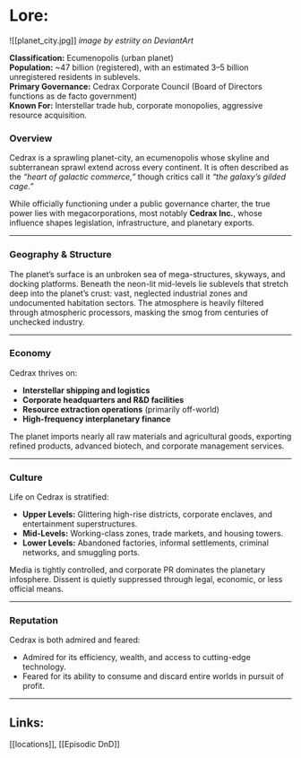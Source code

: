 # Lore:
![[planet_city.jpg]]
_image by estriity on DeviantArt_

**Classification:** Ecumenopolis (urban planet)  
**Population:** ~47 billion (registered), with an estimated 3–5 billion unregistered residents in sublevels.  
**Primary Governance:** Cedrax Corporate Council (Board of Directors functions as de facto government)  
**Known For:** Interstellar trade hub, corporate monopolies, aggressive resource acquisition.

### **Overview**

Cedrax is a sprawling planet-city, an ecumenopolis whose skyline and subterranean sprawl extend across every continent. It is often described as the _“heart of galactic commerce,”_  though critics call it _“the galaxy’s gilded cage.”_

While officially functioning under a public governance charter, the true power lies with megacorporations, most notably **Cedrax Inc.**, whose influence shapes legislation, infrastructure, and planetary exports.

---

### **Geography & Structure**

The planet’s surface is an unbroken sea of mega-structures, skyways, and docking platforms. Beneath the neon-lit mid-levels lie sublevels that stretch deep into the planet’s crust: vast, neglected industrial zones and undocumented habitation sectors. The atmosphere is heavily filtered through atmospheric processors, masking the smog from centuries of unchecked industry.

---

### **Economy**

Cedrax thrives on:

- **Interstellar shipping and logistics**
- **Corporate headquarters and R&D facilities**
- **Resource extraction operations** (primarily off-world)
- **High-frequency interplanetary finance**

The planet imports nearly all raw materials and agricultural goods, exporting refined products, advanced biotech, and corporate management services.

---

### **Culture**

Life on Cedrax is stratified:

- **Upper Levels:** Glittering high-rise districts, corporate enclaves, and entertainment superstructures.
- **Mid-Levels:** Working-class zones, trade markets, and housing towers.
- **Lower Levels:** Abandoned factories, informal settlements, criminal networks, and smuggling ports.

Media is tightly controlled, and corporate PR dominates the planetary infosphere. Dissent is quietly suppressed through legal, economic, or less official means.

---

### **Reputation**

Cedrax is both admired and feared:

- Admired for its efficiency, wealth, and access to cutting-edge technology.
- Feared for its ability to consume and discard entire worlds in pursuit of profit.

--- 

## Links:
[[locations]], [[Episodic DnD]]